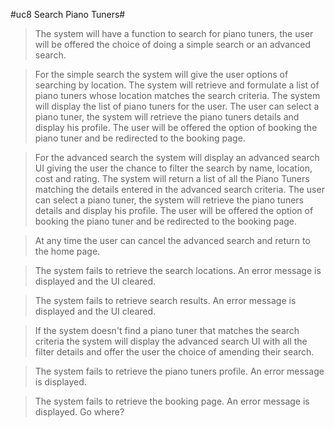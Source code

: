 #uc8 Search Piano Tuners#

>The system will have a function to search for piano tuners, the user will be offered the choice of doing a simple search or an advanced search. 

>For the simple search the system will give the user options of searching by location. The system will retrieve and formulate a list of piano tuners whose location matches the search criteria. The system will display the list of piano tuners for the user. The user can select a piano tuner, the system will retrieve the piano tuners details and display his profile. The user will be offered the option of booking the piano tuner and be redirected to the booking page.

>For the advanced search the system will display an advanced search UI giving the user the chance to filter the search by name, location, cost and rating. The system will return a list of all the Piano Tuners matching the details entered in the advanced search criteria. The user can select a piano tuner, the system will retrieve the piano tuners details and display his profile. The user will be offered the option of booking the piano tuner and be redirected to the booking page.

>At any time the user can cancel the advanced search and return to the home page.

>The system fails to retrieve the search locations. An error message is displayed and the UI cleared.

>The system fails to retrieve search results. An error message is displayed and the UI cleared.

>If the system doesn't find a piano tuner that matches the search criteria the system will display the advanced search UI with all the filter details and offer the user the choice of amending their search.

>The system fails to retrieve the piano tuners profile. An error message is displayed.

>The system fails to retrieve the booking page. An error message is displayed. Go where?


